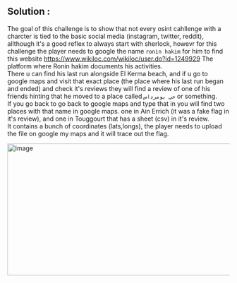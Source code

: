 ## Solution : 
The goal of this challenge is to show that not every osint cahllenge with a charcter is tied to the basic social media (instagram, twitter, reddit), allthough it's a good reflex to always start with sherlock, howevr for this challenge the player needs to google the name `ronin hakim` for him to find this website https://www.wikiloc.com/wikiloc/user.do?id=1249929 The platform where Ronin hakim documents his activities.     
There u can find his last run alongside El Kerma beach, and if u go to google maps and visit that exact place (the place where his last run began and ended) and check it's reviews they will find a review of one of his friends hinting that he moved to a place called `حي بومرداس` or something.   
If you go back to go back to google maps and type that in you will find two places with that name in google maps. one in Ain Errich (it was a fake flag in it's review), and one in Touggourt that has a sheet (csv) in it's review.    
It contains a bunch of coordinates (lats,longs), the player needs to upload the file on google my maps and it will trace out the flag.     

<img width="1857" height="299" alt="image" src="https://github.com/user-attachments/assets/0e3bf486-c44d-4938-975e-fdee0f32a508" />

